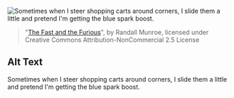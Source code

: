 ![Sometimes when I steer shopping carts around corners, I slide them a little and pretend I'm getting the blue spark boost.](https://imgs.xkcd.com/comics/the_fast_and_the_furious.jpg)
> "[The Fast and the Furious](https://xkcd.com/127/)", by Randall Munroe, licensed under Creative Commons Attribution-NonCommercial 2.5 License

## Alt Text
Sometimes when I steer shopping carts around corners, I slide them a little and pretend I'm getting the blue spark boost.
